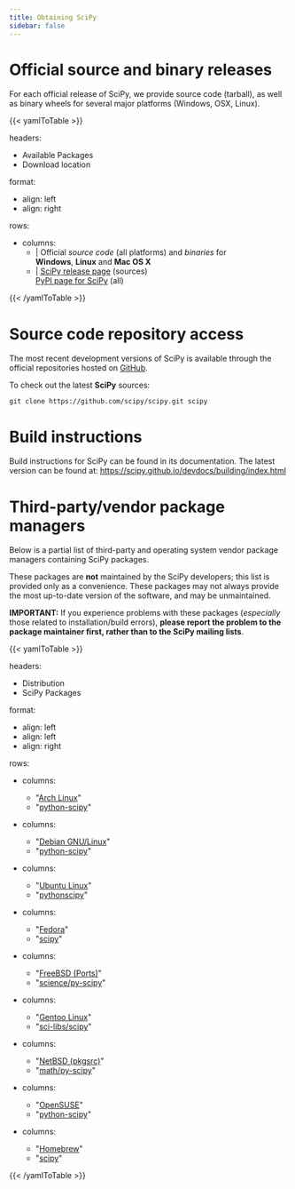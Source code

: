 ```yaml
---
title: Obtaining SciPy
sidebar: false
---
```


# Official source and binary releases

For each official release of SciPy, we provide source code
(tarball), as well as binary wheels for several major platforms
(Windows, OSX, Linux).

{{< yamlToTable >}}

headers:
  - Available Packages
  - Download location

format:
  - align: left
  - align: right

rows:

  - columns:
      - |
        Official *source code* (all platforms) and *binaries* for<br/>
        **Windows**, **Linux** and **Mac OS X**
      - |
        [SciPy release page](https://github.com/scipy/scipy/releases) (sources)<br/>
        [PyPI page for SciPy](https://pypi.python.org/pypi/scipy) (all)

{{< /yamlToTable >}}


# Source code repository access

The most recent development versions of SciPy is available
through the official repositories hosted on
[GitHub](https://github.com/).

To check out the latest **SciPy** sources:

    git clone https://github.com/scipy/scipy.git scipy

# Build instructions

Build instructions for SciPy can be found in its documentation. The
latest version can be found at:
<https://scipy.github.io/devdocs/building/index.html>

# Third-party/vendor package managers

Below is a partial list of third-party and operating system vendor
package managers containing SciPy packages.

These packages are **not** maintained by the SciPy developers;
this list is provided only as a convenience. These packages may not
always provide the most up-to-date version of the software, and may be
unmaintained.

**IMPORTANT:** If you experience problems with these packages
(*especially* those related to installation/build errors), **please
report the problem to the package maintainer first, rather than to the
SciPy mailing lists**.

{{< yamlToTable >}}

headers:
  - Distribution
  - SciPy Packages

format:
  - align: left
  - align: left
  - align: right

rows:
  - columns:
    - "[Arch Linux](https://www.archlinux.org/)"
    - "[python-scipy](https://www.archlinux.org/packages/?q=scipy)"

  - columns:
    - "[Debian GNU/Linux](http://www.debian.org/)"
    - "[python-scipy](https://packages.debian.org/search?keywords=python-scipy)"

  - columns:
    - "[Ubuntu Linux](http://www.ubuntu.com/)"
    - "[pythonscipy](http://packages.ubuntu.com/search?keywords=python-scipy)"

  - columns:
    - "[Fedora](https://getfedora.org/)"
    - "[scipy](https://src.fedoraproject.org/rpms/scipy)"

  - columns:
    - "[FreeBSD (Ports)](https://www.freebsd.org/ports/)"
    - "[science/py-scipy](https://svnweb.freebsd.org/ports/head/science/py-scipy)"

  - columns:
    - "[Gentoo Linux](https://www.gentoo.org/)"
    - "[sci-libs/scipy](https://packages.gentoo.org/packages/dev-python/scipy)"

  - columns:
    - "[NetBSD (pkgsrc)](http://www.pkgsrc.org/)"
    - "[math/py-scipy](http://pkgsrc.se/math/py-scipy)"

  - columns:
    - "[OpenSUSE](https://www.opensuse.org/)"
    - "[python-scipy](https://build.opensuse.org/package/show/openSUSE:Factory/python-scipy)"

  - columns:
    - "[Homebrew](https://brew.sh)"
    - "[scipy](https://formulae.brew.sh/formula/scipy)"

{{< /yamlToTable >}}

